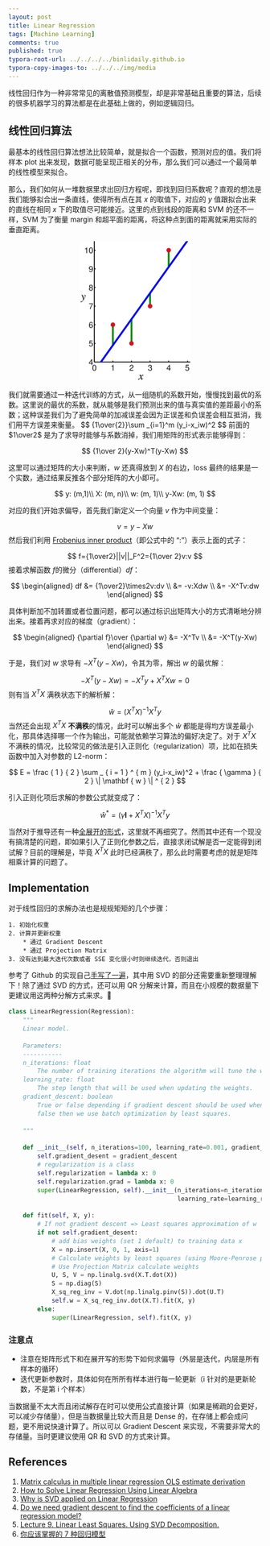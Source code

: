```yaml
---
layout: post
title: Linear Regression
tags: [Machine Learning]
comments: true
published: true
typora-root-url: ../../../../binlidaily.github.io
typora-copy-images-to: ../../../img/media
---
```


线性回归作为一种非常常见的离散值预测模型，却是非常基础且重要的算法，后续的很多机器学习的算法都是在此基础上做的，例如逻辑回归。

## 线性回归算法
最基本的线性回归算法想法比较简单，就是拟合一个函数，预测对应的值。我们将样本 plot 出来发现，数据可能呈现正相关的分布，那么我们可以通过一个最简单的线性模型来拟合。

那么，我们如何从一堆数据里求出回归方程呢，即找到回归系数呢？直观的想法是我们能够拟合出一条直线，使得所有点在其 $x$ 的取值下，对应的 $y$ 值跟拟合出来的直线在相同 $x$ 下的取值尽可能接近。这里的点到线段的距离和 SVM 的还不一样，SVM 为了衡量 margin 和超平面的距离，将这种点到面的距离就采用实际的垂直距离。

<p align="center">
  <img width="220" height="" src="/img/media/15470889554836.jpg">
</p>
我们就需要通过一种迭代训练的方式，从一组随机的系数开始，慢慢找到最优的系数。这里说的最优的系数，就从能够是我们预测出来的值与真实值的差距最小的系数；这种误差我们为了避免简单的加减误差会因为正误差和负误差会相互抵消，我们用平方误差来衡量。
$$
{1\over{2}}\sum _{i=1}^m (y_i-x_iw)^2
$$
前面的 $1\over2$ 是为了求导时能够与系数消掉，我们用矩阵的形式表示能够得到：

$$
{1\over 2}(y-Xw)^T(y-Xw)
$$


这里可以通过矩阵的大小来判断，$w​$ 还真得放到 $X​$ 的右边，loss 最终的结果是一个实数，通过结果反推各个部分矩阵的大小即可。

$$
y: (m,1)\\
X: (m, n)\\
w: (m, 1)\\
y-Xw: (m, 1)
$$


对应的我们开始求偏导，首先我们新定义一个向量 $v$ 作为中间变量：


$$
v=y-Xw
$$
然后我们利用 [Frobenius inner product](https://en.wikipedia.org/wiki/Frobenius_inner_product)（即公式中的 “:”）表示上面的式子：


$$
f={1\over2}||v||_F^2={1\over 2}v:v
$$
接着求解函数 $f​$ 的微分（differential）$df​$：

$$
\begin{aligned}
df &= {1\over2}\times2v:dv \\
&= -v:Xdw \\
&= -X^Tv:dw
\end{aligned}
$$

具体判断加不加转置或者位置问题，都可以通过标识出矩阵大小的方式清晰地分辨出来。接着再求对应的梯度（gradient）：

$$
\begin{aligned}
{\partial f}\over {\partial w} &=  -X^Tv \\
&= -X^T(y-Xw)
\end{aligned}
$$

于是，我们对 $w$ 求导有 $-X^T(y-Xw)$，令其为零，解出 $w$ 的最优解：


$$
-X^T(y-Xw) = -X^Ty+X^TXw = 0
$$
则有当 $X^TX$ 满秩状态下的解析解：


$$
\hat{w} = (X^TX)^{-1}X^Ty
$$
当然还会出现 $X^TX$ **不满秩**的情况，此时可以解出多个 $\hat{w}$ 都能是得均方误差最小化，那具体选择哪一个作为输出，可能就依赖学习算法的偏好决定了。对于 $X^TX$ 不满秩的情况，比较常见的做法是引入正则化（regularization）项，比如在损失函数中加入对参数的 L2-norm：

$$
E = \frac { 1 } { 2 } \sum _ { i = 1 } ^ { m } (y_i-x_iw)^2 + \frac { \gamma } { 2 } \| \mathbf { w } \| ^ { 2 }
$$

引入正则化项后求解的参数公式就变成了：

$$
\hat { w }^* = \left( \gamma \mathbf { I } + X ^ { T } X \right) ^ { - 1 } X ^ { T } y
$$

当然对于推导还有一种[全展开的形式](https://towardsdatascience.com/analytical-solution-of-linear-regression-a0e870b038d5)，这里就不再细究了。然而其中还有一个现没有搞清楚的问题，即如果引入了正则化参数之后，直接求闭试解是否一定能得到闭试解？目前的理解是，毕竟 $X^TX$ 此时已经满秩了，那么此时需要考虑的就是矩阵相乘计算的问题了。


## Implementation

对于线性回归的求解办法也是规规矩矩的几个步骤：
```
1. 初始化权重
2. 计算并更新权重
    * 通过 Gradient Descent
    * 通过 Projection Matrix
3. 没有达到最大迭代次数或者 SSE 变化很小时则继续迭代，否则退出
```

参考了 Github 的实现自己[手写了一遍](https://github.com/binlidaily/machine-learning-from-scratch/blob/master/supervised_learning/regression.py)，其中用 SVD 的部分还需要重新整理理解下！除了通过 SVD 的方式，还可以用 QR 分解来计算，而且在小规模的数据量下更建议用这两种分解方式来求。🤔

```python
class LinearRegression(Regression):
    """
    Linear model.

    Parameters:
    -----------
    n_iterations: float
        The number of training iterations the algorithm will tune the weights for.
    learning_rate: float
        The step length that will be used when updating the weights.
    gradient_descent: boolean
        True or false depending if gradient descent should be used when training. If
        false then we use batch optimization by least squares.

    """

    def __init__(self, n_iterations=100, learning_rate=0.001, gradient_descent=True):
        self.gradient_desent = gradient_descent
        # regularization is a class
        self.regularization = lambda x: 0
        self.regularization.grad = lambda x: 0
        super(LinearRegression, self).__init__(n_iterations=n_iterations,
                                               learning_rate=learning_rate)

    def fit(self, X, y):
        # If not gradient descent => Least squares approximation of w
        if not self.gradient_desent:
            # add bias weights (set 1 default) to training data x
            X = np.insert(X, 0, 1, axis=1)
            # Calculate weights by least squares (using Moore-Penrose pseudoinverse)
            # Use Projection Matrix calculate weights
            U, S, V = np.linalg.svd(X.T.dot(X))
            S = np.diag(S)
            X_sq_reg_inv = V.dot(np.linalg.pinv(S)).dot(U.T)
            self.w = X_sq_reg_inv.dot(X.T).fit(X, y)
        else:
            super(LinearRegression, self).fit(X, y)
```


### 注意点
* 注意在矩阵形式下和在展开写的形势下如何求偏导（外层是迭代，内层是所有样本的循环）
* 迭代更新参数时，具体如何在所所有样本进行每一轮更新（i 针对的是更新轮数，不是第 i 个样本）

当数据量不太大而且闭试解存在时可以使用公式直接计算（如果是稀疏的会更好，可以减少存储量），但是当数据量比较大而且是 Dense 的，在存储上都会成问题，更不用说快速计算了。所以可以 Gradient Descent 来实现，不需要非常大的存储量。当时更建议使用 QR 和 SVD 的方式来计算。

## References
1. [Matrix calculus in multiple linear regression OLS estimate derivation](https://math.stackexchange.com/questions/1968478/matrix-calculus-in-multiple-linear-regression-ols-estimate-derivation)
2. [How to Solve Linear Regression Using Linear Algebra](https://machinelearningmastery.com/solve-linear-regression-using-linear-algebra/)
3. [Why is SVD applied on Linear Regression](https://stackoverflow.com/questions/37072067/why-is-svd-applied-on-linear-regression)
4. [Do we need gradient descent to find the coefficients of a linear regression model?](https://stats.stackexchange.com/questions/160179/do-we-need-gradient-descent-to-find-the-coefficients-of-a-linear-regression-mode/164164#164164)
5. [Lecture 9. Linear Least Squares. Using SVD Decomposition.](https://www2.math.uconn.edu/~leykekhman/courses/MATH3795/Lectures/Lecture_9_Linear_least_squares_SVD.pdf)
6. [你应该掌握的 7 种回归模型](https://zhuanlan.zhihu.com/p/40141010)






